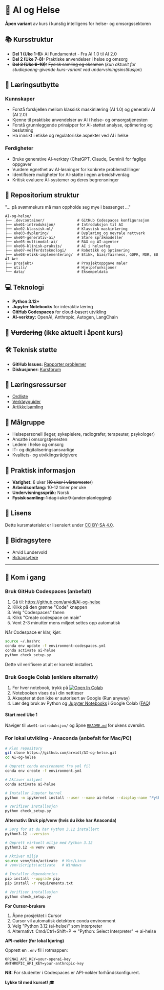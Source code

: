 # 🏥 AI og Helse 

**Åpen variant** av kurs i kunstig intelligens for helse- og omsorgssektoren 


## 📚 Kursstruktur

- **Del 1 (Uke 1-6):** AI Fundamentet - Fra AI 1.0 til AI 2.0
- **Del 2 (Uke 7-8):** Praktiske anvendelser i helse og omsorg
- **<strike>Del 3 (Uke 9-10):</strike>** <strike>Fysisk samling og eksamen</strike> (*kun aktuelt for studiepoeng-givende kurs-variant ved undervsiningsinstitusjon*) 

## 🎯 Læringsutbytte

### Kunnskaper
- Forstå forskjellen mellom klassisk maskinlæring (AI 1.0) og generativ AI (AI 2.0)
- Kjenne til praktiske anvendelser av AI i helse- og omsorgstjenesten
- Forstå grunnleggende prinsipper for AI-støttet analyse, optimering og beslutning
- Ha innsikt i etiske og regulatoriske aspekter ved AI i helse

### Ferdigheter
- Bruke generative AI-verktøy (ChatGPT, Claude, Gemini) for faglige oppgaver
- Vurdere egnethet av AI-løsninger for konkrete problemstillinger
- Identifisere muligheter for AI-støtte i egen arbeidshverdag
- Kritisk evaluere AI-systemer og deres begrensninger

## 📂 Repositorium struktur
"... på svømmekurs må man oppholde seg mye i bassenget ..."
```
AI-og-helse/
├── .devcontainer/               # GitHub Codespaces konfigurasjon
├── uke01-introduksjon/          # Introduksjon til AI
├── uke02-klassisk-ml/           # Klassisk maskinlæring
├── uke03-dyplæring/             # Dyplæring og nevrale nettverk
├── uke04-generativ-ai/          # Store språkmodeller
├── uke05-multimodal-ai/         # RAG og AI-agenter
├── uke06-klinisk-praksis/       # AI i helsefag
├── uke07-velferdsteknologi/     # Robotikk og optimering
├── uke08-etikk-implementering/  # Etikk, bias/fairness, GDPR, MDR, EU AI Act
├── prosjekt/                    # Prosjektoppgave maler
├── utils/                       # Hjelpefunksjoner
└── data/                        # Eksempeldata
```

## 💻 Teknologi

- **Python 3.12+**
- **Jupyter Notebooks** for interaktiv læring
- **GitHub Codespaces** for cloud-basert utvikling
- **AI-verktøy:** OpenAI, Anthropic, Autogen, LangChain

## 📝 <strike>Vurdering</strike> (ikke aktuelt i åpent kurs)
<!-- 
- **Hjemmeeksamen** (60%): 48-timers eksamen i uke 10
- **Prosjektoppgave** (40%): Praktisk anvendelse av AI
- **Obligatorisk:** 3 refleksjonsnotater (godkjent/ikke godkjent)

-->

## 🛠️ Teknisk støtte

- **GitHub Issues:** [Rapporter problemer](https://github.com/arvidl/AI-og-helse/issues)
- **Diskusjoner:** [Kursforum](https://github.com/arvidl/AI-og-helse/discussions)
<!-- - **E-post:** Kursansvarlig
  
  arvid.lundervold@uib.no
  -->

## 📖 Læringsressurser

- [Ordliste](ressurser/ordliste.md)
- [Verktøyguider](ressurser/verktoy/)
- [Artikkelsamling](ressurser/artikler/)


## 👥 Målgruppe

- Helsepersonell (leger, sykepleiere, radiografer, terapeuter, psykologer)
- Ansatte i omsorgstjenesten
- Ledere i helse og omsorg
- IT- og digitaliseringsansvarlige
- Kvalitets- og utviklingsrådgivere

## 📅 Praktisk informasjon

- **Varighet:** 8 uker (<strike>10 uker i vårsemester</strike>)
- **Arbeidsomfang:** 10-12 timer per uke
- **Undervisningsspråk:** Norsk
- <strike>**Fysisk samling:** 1 dag i uke 9 (under planlegging)</strike>

## 📄 Lisens

Dette kursmaterialet er lisensiert under [CC BY-SA 4.0](LICENSE).

## 🙏 Bidragsytere

- Arvid Lundervold
- [Bidragsytere](CONTRIBUTING.md)



------

## 🚀 Kom i gang

### Bruk GitHub Codespaces (anbefalt)

1. Gå til: https://github.com/arvidl/AI-og-helse
2. Klikk på den grønne "Code" knappen
3. Velg "Codespaces" fanen
4. Klikk "Create codespace on main"
5. Vent 2-3 minutter mens miljøet settes opp automatisk

Når Codespace er klar, kjør:
```bash
source ~/.bashrc
conda env update -f environment-codespaces.yml
conda activate ai-helse
python check_setup.py
```

Dette vil verifisere at alt er korrekt installert.

### Bruk Google Colab (enklere alternativ)

1. For hver notebook, trykk på [![Open In Colab](https://colab.research.google.com/assets/colab-badge.svg)](https://colab.research.google.com/github/arvidl/AI-og-helse/blob/main/uke01-introduksjon/00-velkommen.ipynb) 
2. Notebooken vises da i din nettleser
3. Aksepter at den ikke er autorisert av Google (Run anyway)
4. Lær deg bruk av Python og [Jupyter Notebooks](https://colab.research.google.com/github/jckantor/CBE30338/blob/master/docs/01.01-Getting-Started-with-Python-and-Jupyter-Notebooks.ipynb) i Google Colab ([FAQ](https://research.google.com/colaboratory/faq.html))

####  Start med Uke 1
Naviger til `uke01-introduksjon/` og åpne [`README.md`](uke01-introduksjon/README.md) for ukens oversikt.


### For lokal utvikling - Anaconda (anbefalt for Mac/PC)

```bash
# Klon repository
git clone https://github.com/arvidl/AI-og-helse.git
cd AI-og-helse

# Opprett conda environment fra yml fil
conda env create -f environment.yml

# Aktiver miljøet
conda activate ai-helse

# Installer Jupyter kernel
python -m ipykernel install --user --name ai-helse --display-name "Python 3.12 (AI-Helse)"

# Verifiser installasjon
python check_setup.py
```
**Alternativ: Bruk pip/venv (hvis du ikke har Anaconda)**

```bash
# Sørg for at du har Python 3.12 installert
python3.12 --version

# Opprett virtuelt miljø med Python 3.12
python3.12 -m venv venv

# Aktiver miljø
source venv/bin/activate  # Mac/Linux
# venv\Scripts\activate   # Windows

# Installer dependencies
pip install --upgrade pip
pip install -r requirements.txt

# Verifiser installasjon
python check_setup.py
```

**For Cursor-brukere**
1. Åpne prosjektet i Cursor
2. Cursor vil automatisk detektere conda environment
3. Velg "Python 3.12 (ai-helse)" som interpreter
4. Alternativt: Cmd/Ctrl+Shift+P → "Python: Select Interpreter" → ai-helse


**API-nøkler (for lokal kjøring)**

Opprett en `.env` fil i rotmappen:
```env
OPENAI_API_KEY=your-openai-key
ANTHROPIC_API_KEY=your-anthropic-key
```

**NB:** For studenter i Codespaces er API-nøkler forhåndskonfigurert.

**Lykke til med kurset!** 🎓